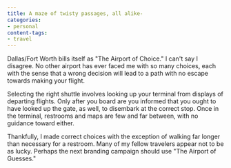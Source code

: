 ```yaml
---
title: A maze of twisty passages, all alike-
categories:
- personal
content-tags:
- travel
---
```


Dallas/Fort Worth bills itself as "The Airport of Choice."  I can't say I disagree.  No other airport has ever faced me with so many choices, each with the sense that a wrong decision will lead to a path with no escape towards making your flight.

Selecting the right shuttle involves looking up your terminal from displays of departing flights.  Only after you board are you informed that you ought to have looked up the gate, as well, to disembark at the correct stop.  Once in the terminal, restrooms and maps are few and far between, with no guidance toward either.

Thankfully, I made correct choices with the exception of walking far longer than necessary for a restroom.  Many of my fellow travelers appear not to be as lucky.  Perhaps the next branding campaign should use "The Airport of Guesses."

